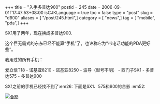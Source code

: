 +++
title = "入手多普达900"
postid = 245
date = 2006-09-01T17:47:53+08:00
isCJKLanguage = true
toc = false
type = "post"
slug = "d900"
aliases = [ "/post/245.html",]
category = [ "news",]
tag = [ "mobile", "pda",]
+++


SX1用了两年，现在换成多普达900.

这个巨无霸式的东东已经不能算“手机”了，也许称它为“带电话功能的PDA更好些”。

我用过的所有手机：

爱立信T18 - 诺基亚8210 - 诺基亚8250 - 波导（型号不明） - 西门子SX1 -
多普达575 - 多普达900

SX1之前的手机已经找不到了:em26: 下面是SX1、575和900的合影 :em52:

[![合影](/uploads/2006/09/sx1_575_900_s.jpg)](/uploads/2006/09/sx1_575_900.jpg)

